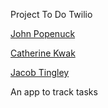 Project To Do Twilio

[John Popenuck](https://github.com/popenuj)

[Catherine Kwak](https://github.com/khopsickle)

[Jacob Tingley](https://github.com/jtingley)

An app to track tasks
